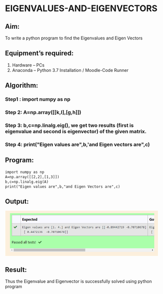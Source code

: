 # EIGENVALUES-AND-EIGENVECTORS
## Aim:
To write a python program to find the Eigenvalues and Eigen Vectors
## Equipment’s required:
1. 	Hardware – PCs
2. 	Anaconda – Python 3.7 Installation / Moodle-Code Runner
## Algorithm:
### Step1 : import numpy as np
### Step 2: A=np.array([[k,l],[g,h]])
### Step 3: b,c=np.linalg.eig(),  we get two results (first is eigenvalue and second is eigenvector) of the given matrix.
### Step 4: print("Eigen values are",b,'and Eigen vectors are",c)

## Program:
~~~
import numpy as np
A=np.array([[2,2],[1,3]])
b,c=np.linalg.eig(A)
print("Eigen values are",b,"and Eigen Vectors are",c)
~~~

## Output:
![GitHub Logo](eigen-values.png)
## Result:
Thus the Eigenvalue and Eigenvector is successfully solved using python program
